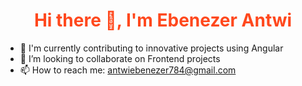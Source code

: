 <h1 style="color: #ff481d; text-align: center;">Hi there 👋, I'm Ebenezer Antwi</h1>

<!--
**kwadwoambitious/kwadwoambitious** is a ✨ _special_ ✨ repository because its `README.md` (this file) appears on your GitHub profile.

Here are some ideas to get you started:
-->

- 🔭 I'm currently contributing to innovative projects using Angular
- 👯 I’m looking to collaborate on Frontend projects
- 📫 How to reach me: antwiebenezer784@gmail.com
